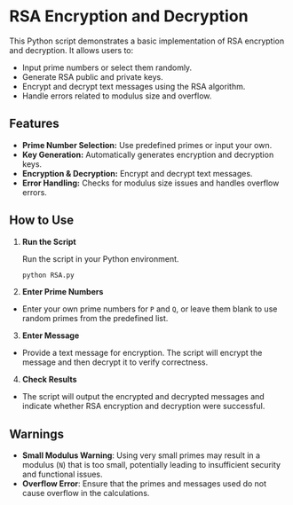 # RSA Encryption and Decryption

This Python script demonstrates a basic implementation of RSA encryption and decryption. It allows users to:

- Input prime numbers or select them randomly.
- Generate RSA public and private keys.
- Encrypt and decrypt text messages using the RSA algorithm.
- Handle errors related to modulus size and overflow.

## Features

- **Prime Number Selection:** Use predefined primes or input your own.
- **Key Generation:** Automatically generates encryption and decryption keys.
- **Encryption & Decryption:** Encrypt and decrypt text messages.
- **Error Handling:** Checks for modulus size issues and handles overflow errors.

## How to Use

1. **Run the Script**

   Run the script in your Python environment.

   ```bash
   python RSA.py
   ```

2. **Enter Prime Numbers**

- Enter your own prime numbers for `P` and `Q`, or leave them blank to use random primes from the predefined list.

3. **Enter Message**

- Provide a text message for encryption. The script will encrypt the message and then decrypt it to verify correctness.

4. **Check Results**

- The script will output the encrypted and decrypted messages and indicate whether RSA encryption and decryption were successful.

## Warnings

- **Small Modulus Warning**: Using very small primes may result in a modulus (`N`) that is too small, potentially leading to insufficient security and functional issues.
- **Overflow Error**: Ensure that the primes and messages used do not cause overflow in the calculations.
